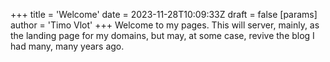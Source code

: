 +++
title = 'Welcome'
date = 2023-11-28T10:09:33Z
draft = false
[params]
  author = 'Timo Vlot'
+++
Welcome to my pages. This will server, mainly, as the landing page for my domains, but may, at some case, revive the blog I had many, many years ago.